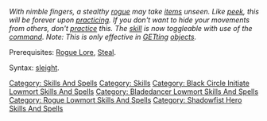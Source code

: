 *With nimble fingers, a stealthy
[rogue](:Category:_Rogues.md "wikilink") may take
[items](:Category:_Objects.md "wikilink") unseen. Like
[peek](Peek.md "wikilink"), this will be forever upon
[practicing](Practice.md "wikilink"). If you don't want to hide your
movements from others, don't [practice](Practice.md "wikilink") this.
The [skill](:Category:_Skills.md "wikilink") is now toggleable with use
of the [command](:Category:_Commands.md "wikilink"). Note: This is only
effective in [GETting](Get.md "wikilink")
[objects](:Category:_Objects.md "wikilink").*

Prerequisites: [Rogue Lore](Rogue_Lore.md "wikilink"),
[Steal](Steal.md "wikilink").

Syntax: [sleight](Sleight.md "wikilink").

[Category: Skills And Spells](Category:_Skills_And_Spells "wikilink")
[Category: Skills](Category:_Skills "wikilink") [Category: Black Circle
Initiate Lowmort Skills And
Spells](Category:_Black_Circle_Initiate_Lowmort_Skills_And_Spells "wikilink")
[Category: Bladedancer Lowmort Skills And
Spells](Category:_Bladedancer_Lowmort_Skills_And_Spells "wikilink")
[Category: Rogue Lowmort Skills And
Spells](Category:_Rogue_Lowmort_Skills_And_Spells "wikilink") [Category:
Shadowfist Hero Skills And
Spells](Category:_Shadowfist_Hero_Skills_And_Spells "wikilink")
